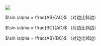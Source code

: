 ![](https://s21.ax1x.com/2024/08/31/pAE2KUI.png)

$\sin \alpha = \frac{AB}{AC}$ （对边比斜边）

$\sin \alpha = \frac{BC}{AC}$ （对边比斜边）

$\sin \alpha = \frac{AB}{BC}$ （对边比邻边）
